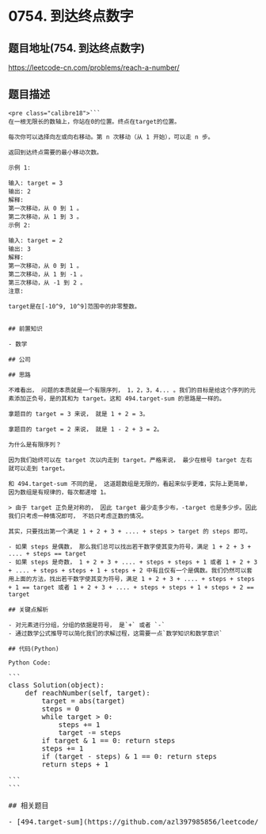 # 0754. 到达终点数字

## 题目地址(754. 到达终点数字)

<https://leetcode-cn.com/problems/reach-a-number/>

## 题目描述

```
<pre class="calibre18">```
在一根无限长的数轴上，你站在0的位置。终点在target的位置。

每次你可以选择向左或向右移动。第 n 次移动（从 1 开始），可以走 n 步。

返回到达终点需要的最小移动次数。

示例 1:

输入: target = 3
输出: 2
解释:
第一次移动，从 0 到 1 。
第二次移动，从 1 到 3 。
示例 2:

输入: target = 2
输出: 3
解释:
第一次移动，从 0 到 1 。
第二次移动，从 1 到 -1 。
第三次移动，从 -1 到 2 。
注意:

target是在[-10^9, 10^9]范围中的非零整数。

```
```

## 前置知识

- 数学

## 公司

## 思路

不难看出， 问题的本质就是一个有限序列， 1，2，3，4... 。我们的目标是给这个序列的元素添加正负号，是的其和为 target。这和 494.target-sum 的思路是一样的。

拿题目的 target = 3 来说， 就是 1 + 2 = 3。

拿题目的 target = 2 来说， 就是 1 - 2 + 3 = 2。

为什么是有限序列？

因为我们始终可以在 target 次以内走到 target。严格来说， 最少在根号 target 左右就可以走到 target。

和 494.target-sum 不同的是， 这道题数组是无限的，看起来似乎更难，实际上更简单， 因为数组是有规律的，每次都递增 1。

> 由于 target 正负是对称的， 因此 target 最少走多少布，-target 也是多少步。因此我们只考虑一种情况即可， 不妨只考虑正数的情况。

其实，只要找出第一个满足 1 + 2 + 3 + .... + steps > target 的 steps 即可。

- 如果 steps 是偶数， 那么我们总可以找出若干数字使其变为符号，满足 1 + 2 + 3 + .... + steps == target
- 如果 steps 是奇数， 1 + 2 + 3 + .... + steps + steps + 1 或者 1 + 2 + 3 + .... + steps + steps + 1 + steps + 2 中有且仅有一个是偶数。我们仍然可以套用上面的方法，找出若干数字使其变为符号，满足 1 + 2 + 3 + .... + steps + steps + 1 == target 或者 1 + 2 + 3 + .... + steps + steps + 1 + steps + 2 == target

## 关键点解析

- 对元素进行分组，分组的依据是符号， 是`+` 或者 `-`
- 通过数学公式推导可以简化我们的求解过程，这需要一点`数学知识和数学意识`

## 代码(Python)

Python Code:

```
<pre class="calibre18">```
<span class="hljs-class"><span class="hljs-keyword">class</span> <span class="hljs-title">Solution</span><span class="hljs-params">(object)</span>:</span>
    <span class="hljs-function"><span class="hljs-keyword">def</span> <span class="hljs-title">reachNumber</span><span class="hljs-params">(self, target)</span>:</span>
        target = abs(target)
        steps = <span class="hljs-params">0</span>
        <span class="hljs-keyword">while</span> target > <span class="hljs-params">0</span>:
            steps += <span class="hljs-params">1</span>
            target -= steps
        <span class="hljs-keyword">if</span> target & <span class="hljs-params">1</span> == <span class="hljs-params">0</span>: <span class="hljs-keyword">return</span> steps
        steps += <span class="hljs-params">1</span>
        <span class="hljs-keyword">if</span> (target - steps) & <span class="hljs-params">1</span> == <span class="hljs-params">0</span>: <span class="hljs-keyword">return</span> steps
        <span class="hljs-keyword">return</span> steps + <span class="hljs-params">1</span>

```
```

## 相关题目

- [494.target-sum](https://github.com/azl397985856/leetcode/blob/master/problems/494.target-sum.md)